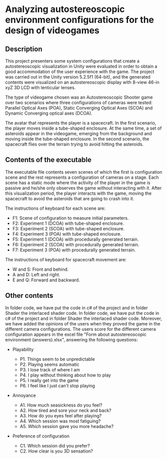 # Analyzing autostereoscopic environment configurations for the design of videogames

## Description

This project presenters some system configurations that create a autostereoscopic visualization in Unity 
were evaluated in order to obtain a good accommodation of the user experience with the game. The project 
was carried out in the Unity version 5.2.5f1 (64-bit), and the generated contents were visualized on an 
autostereoscopic display with 8-view 46-in xyZ 3D LCD with lenticular lenses.

The type of videogame chosen was an Autostereoscopic Shooter game over two scenarios where three configurations 
of cameras were tested:  Parallel Optical Axes (POA), Static Converging Optical Axes (SCOA) and Dynamic Converging 
optical axes (DCOA). 

The avatar that represents the player is a spacecraft. In the first scenario, the player moves inside a tube-shaped 
enclosure. At the same time, a set of asteroids appear in the videogame, emerging from the background and moving 
inside the tube-shaped enclosure. In the second scenario, the spacecraft flies over the terrain trying to avoid 
hitting the asteroids.

## Contents of the executable

The executable file contents seven scenes of which the first is configuration scene and the rest represents a configuration 
of cameras on a stage. Each scene has a static mode where the activity of the player in the game is passive and 
he/she only observes the game without interacting with it. After this visualization period, the player interacts 
with the game, moving the spacecraft to avoid the asteroids that are going to crash into it.

The instructions of keyboard for each scene are:
- F1: Scene of configuration to measure initial parameters.
- F2: Experiment 1 (DCOA) with tube-shaped enclosure.
- F3: Experiment 2 (SCOA) with tube-shaped enclosure.
- F4: Experiment 3 (POA) with tube-shaped enclosure.
- F5: Experiment 1 (DCOA) with procedurally generated terrain.
- F6: Experiment 2 (SCOA) with procedurally generated terrain.
- F7: Experiment 3 (POA) with procedurally generated terrain.

The instructions of keyboard for spacecraft movement are:
- W and S: Front and behind.
- A and D: Left and right.
- E and Q: Forward and backward.

## Other contents

In folder code, we have put the code in c# of the project and in folder Shader the interlaced shader code. In folder 
code, we have put the code in c# of the project and in folder Shader the interlaced shader code. Moreover, we have 
added the opinions of the users when they proved the game in the different camera configurations. The users score 
for the different camera configuration appears in the excel file "Form about autostereoscopic environment (answers).xlsx", 
answering the following questions:

- Playability
	- P1. Things seem to be unpredictable
	- P2. Playing seems automatic
	- P3. I lose track of where I am
	- P4. I play without thinking about how to play
	- P5. I really get into the game
	- P6. I feel like I just can't stop playing

- Annoyance
	- A1. How much seasickness do you feel?
	- A2. How tired and sore your neck and back?
	- A3. How do you eyes feel after playing?
	- A4. Which session was most fatiguing?
	- A5. Which session gave you more headache?

- Preference of configuration
	- C1. Which session did you prefer?
	- C2. How clear is you 3D sensation?



